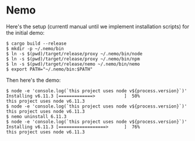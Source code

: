 # Nemo

Here's the setup (currentl manual until we implement installation scripts) for the initial demo:

```
$ cargo build --release
$ mkdir -p ~/.nemo/bin
$ ln -s $(pwd)/target/release/proxy ~/.nemo/bin/node
$ ln -s $(pwd)/target/release/proxy ~/.nemo/bin/npm
$ ln -s $(pwd)/target/release/nemo ~/.nemo/bin/nemo
$ export PATH="~/.nemo/bin:$PATH"
```

Then here's the demo:

```
$ node -e 'console.log(`this project uses node v${process.version}`)'
Installing v6.11.3 [=============>           ]  50%
this project uses node v6.11.3
$ node -e 'console.log(`this project uses node v${process.version}`)'
this project uses node v6.11.3
$ nemo uninstall 6.11.3
$ node -e 'console.log(`this project uses node v${process.version}`)'
Installing v6.11.3 [==================>      ]  76%
this project uses node v6.11.3
```


